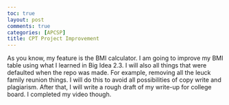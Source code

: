 ```yaml
---
toc: true
layout: post
comments: true
categories: [APCSP]
title: CPT Project Improvement
---
```


As you know, my feature is the BMI calculator. I am going to improve my BMI table using what I learned in Big Idea 2.3. I will also all things that were defaulted when the repo was made. For example, removing all the leuck family reunion things. I will do this to avoid all possibilities of copy write and plagiarism. After that, I will write a rough draft of my write-up for college board. I completed my video though.
